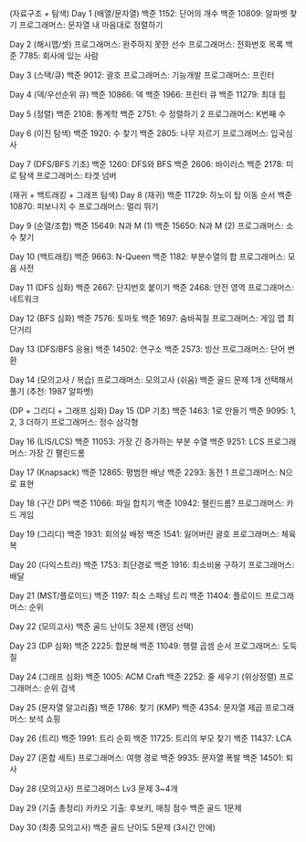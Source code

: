 (자료구조 + 탐색)
Day 1 (배열/문자열)
백준 1152: 단어의 개수
백준 10809: 알파벳 찾기
프로그래머스: 문자열 내 마음대로 정렬하기

Day 2 (해시맵/셋)
프로그래머스: 완주하지 못한 선수
프로그래머스: 전화번호 목록
백준 7785: 회사에 있는 사람

Day 3 (스택/큐)
백준 9012: 괄호
프로그래머스: 기능개발
프로그래머스: 프린터

Day 4 (덱/우선순위 큐)
백준 10866: 덱
백준 1966: 프린터 큐
백준 11279: 최대 힙

Day 5 (정렬)
백준 2108: 통계학
백준 2751: 수 정렬하기 2
프로그래머스: K번째 수

Day 6 (이진 탐색)
백준 1920: 수 찾기
백준 2805: 나무 자르기
프로그래머스: 입국심사

Day 7 (DFS/BFS 기초)
백준 1260: DFS와 BFS
백준 2606: 바이러스
백준 2178: 미로 탐색
프로그래머스: 타겟 넘버

(재귀 + 백트래킹 + 그래프 탐색)
Day 8 (재귀)
백준 11729: 하노이 탑 이동 순서
백준 10870: 피보나치 수
프로그래머스: 멀리 뛰기

Day 9 (순열/조합)
백준 15649: N과 M (1)
백준 15650: N과 M (2)
프로그래머스: 소수 찾기

Day 10 (백트래킹)
백준 9663: N-Queen
백준 1182: 부분수열의 합
프로그래머스: 모음 사전

Day 11 (DFS 심화)
백준 2667: 단지번호 붙이기
백준 2468: 안전 영역
프로그래머스: 네트워크

Day 12 (BFS 심화)
백준 7576: 토마토
백준 1697: 숨바꼭질
프로그래머스: 게임 맵 최단거리

Day 13 (DFS/BFS 응용)
백준 14502: 연구소
백준 2573: 빙산
프로그래머스: 단어 변환

Day 14 (모의고사 / 복습)
프로그래머스: 모의고사 (쉬움)
백준 골드 문제 1개 선택해서 풀기 (추천: 1987 알파벳)

(DP + 그리디 + 그래프 심화)
Day 15 (DP 기초)
백준 1463: 1로 만들기
백준 9095: 1, 2, 3 더하기
프로그래머스: 정수 삼각형

Day 16 (LIS/LCS)
백준 11053: 가장 긴 증가하는 부분 수열
백준 9251: LCS
프로그래머스: 가장 긴 팰린드롬

Day 17 (Knapsack)
백준 12865: 평범한 배낭
백준 2293: 동전 1
프로그래머스: N으로 표현

Day 18 (구간 DP)
백준 11066: 파일 합치기
백준 10942: 팰린드롬?
프로그래머스: 카드 게임

Day 19 (그리디)
백준 1931: 회의실 배정
백준 1541: 잃어버린 괄호
프로그래머스: 체육복

Day 20 (다익스트라)
백준 1753: 최단경로
백준 1916: 최소비용 구하기
프로그래머스: 배달

Day 21 (MST/플로이드)
백준 1197: 최소 스패닝 트리
백준 11404: 플로이드
프로그래머스: 순위

Day 22 (모의고사)
백준 골드 난이도 3문제 (랜덤 선택)

Day 23 (DP 심화)
백준 2225: 합분해
백준 11049: 행렬 곱셈 순서
프로그래머스: 도둑질

Day 24 (그래프 심화)
백준 1005: ACM Craft
백준 2252: 줄 세우기 (위상정렬)
프로그래머스: 순위 검색

Day 25 (문자열 알고리즘)
백준 1786: 찾기 (KMP)
백준 4354: 문자열 제곱
프로그래머스: 보석 쇼핑

Day 26 (트리)
백준 1991: 트리 순회
백준 11725: 트리의 부모 찾기
백준 11437: LCA

Day 27 (혼합 세트)
프로그래머스: 여행 경로
백준 9935: 문자열 폭발
백준 14501: 퇴사

Day 28 (모의고사)
프로그래머스 Lv3 문제 3~4개

Day 29 (기출 총정리)
카카오 기출: 후보키, 매칭 점수
백준 골드 1문제

Day 30 (최종 모의고사)
백준 골드 난이도 5문제 (3시간 안에)